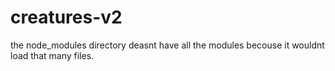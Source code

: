 # creatures-v2

the node_modules directory deasnt have all the modules becouse it wouldnt load that many files.
